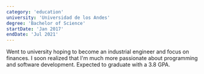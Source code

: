 ```yaml
---
category: 'education'
university: 'Universidad de los Andes'
degree: 'Bachelor of Science'
startDate: 'Jan 2017'
endDate: 'Jul 2021'
---
```


Went to university hoping to become an industrial engineer and focus on finances. I soon realized that I'm much more passionate about programming and software development. Expected to graduate with a 3.8 GPA.
